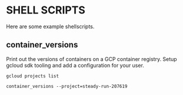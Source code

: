 # SHELL SCRIPTS
Here are some example shellscripts.

## container_versions
Print out the versions of containers on a GCP container registry. 
Setup gcloud sdk tooling and add a configuration for your user. 


```
gcloud projects list
```

```
container_versions --project=steady-run-207619
```